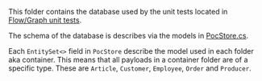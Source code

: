 

This folder contains the database used by the unit tests located in [Flow/Graph unit tests](../../Common/UnitTest/Flow/Graph).

The schema of the database is describes via the models in [PocStore.cs](../../Common/UnitTest/Flow/Graph/PocStore.cs).

Each `EntitySet<>` field in `PocStore` describe the model used in each folder aka container.
This means that all payloads in a container folder are of a specific type.
These are `Article`, `Customer`, `Employee`, `Order` and `Producer`.



